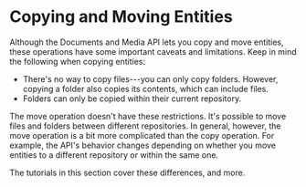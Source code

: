 # Copying and Moving Entities [](id=copying-and-moving-entities)

Although the Documents and Media API lets you copy and move entities, these 
operations have some important caveats and limitations. Keep in mind the 
following when copying entities: 

-   There's no way to copy files---you can only copy folders. However, copying a 
    folder also copies its contents, which can include files. 
-   Folders can only be copied within their current repository. 

The move operation doesn't have these restrictions. It's possible to move files 
and folders between different repositories. In general, however, the move 
operation is a bit more complicated than the copy operation. For example, the 
API's behavior changes depending on whether you move entities to a different 
repository or within the same one. 

The tutorials in this section cover these differences, and more. 



